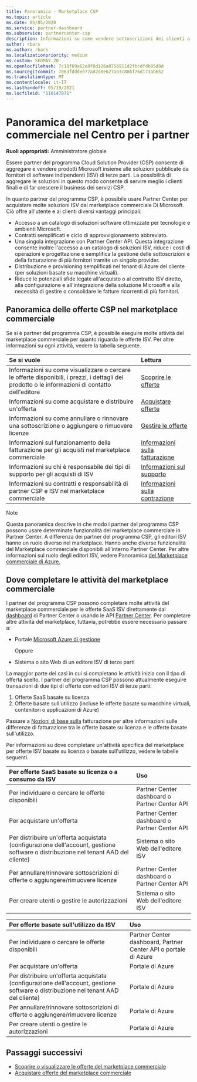 ```yaml
---
title: Panoramica - Marketplace CSP
ms.topic: article
ms.date: 05/05/2020
ms.service: partner-dashboard
ms.subservice: partnercenter-csp
description: Informazioni su come vendere sottoscrizioni dei clienti a offerte SaaS (Software as a Service) di fornitori di software indipendenti (ISV) nel marketplace.
author: rbars
ms.author: rbars
ms.localizationpriority: medium
ms.custom: SEOMAY.20
ms.openlocfilehash: 7c18f69a62e8f8d126a0756911d2fbcdfdb85d8d
ms.sourcegitcommit: 7063fdddee77ad2d8e627ab3c806f76d173ab652
ms.translationtype: MT
ms.contentlocale: it-IT
ms.lasthandoff: 05/19/2021
ms.locfileid: "110147871"
---
```

# <a name="overview-of-the-commercial-marketplace-in-partner-center"></a>Panoramica del marketplace commerciale nel Centro per i partner

**Ruoli appropriati:** Amministratore globale

Essere partner del programma Cloud Solution Provider (CSP) consente di aggregare e vendere prodotti Microsoft insieme alle soluzioni pubblicate da fornitori di software indipendenti (ISV) di terze parti. La possibilità di aggregare le soluzioni in questo modo consente di servire meglio i clienti finali e di far crescere il business dei servizi CSP.

In quanto partner del programma CSP, è possibile usare Partner Center per acquistare molte soluzioni ISV dal marketplace commerciale Di Microsoft. Ciò offre all'utente e ai clienti diversi vantaggi principali:

- Accesso a un catalogo di soluzioni software ottimizzate per tecnologie e ambienti Microsoft.
- Contratti semplificati e ciclo di approvvigionamento abbreviato.
- Una singola integrazione con Partner Center API. Questa integrazione consente inoltre l'accesso a un catalogo di soluzioni ISV, riduce i costi di operazioni e progettazione e semplifica la gestione delle sottoscrizioni e della fatturazione di più fornitori tramite un singolo provider.
- Distribuzione e provisioning semplificati nel tenant di Azure del cliente (per soluzioni basate su macchine virtuali).
- Riduce le potenziali sfide legate all'acquisto o al contratto ISV diretto, alla configurazione e all'integrazione della soluzione Microsoft e alla necessità di gestire o consolidare le fatture ricorrenti di più fornitori.

## <a name="overview-of-csp-offers-in-the-commercial-marketplace"></a>Panoramica delle offerte CSP nel marketplace commerciale

Se si è partner del programma CSP, è possibile eseguire molte attività del marketplace commerciale per quanto riguarda le offerte ISV. Per altre informazioni su ogni attività, vedere la tabella seguente.

|**Se si vuole**  |**Lettura**   |
|:------------------------------------|:------------------|
|Informazioni su come visualizzare o cercare le offerte disponibili, i prezzi, i dettagli del prodotto o le informazioni di contatto dell'editore | [Scoprire le offerte](csp-commercial-marketplace-discover.md) | 
|Informazioni su come acquistare e distribuire un'offerta   | [Acquistare offerte](csp-commercial-marketplace-purchase.md)   | 
|Informazioni su come annullare o rinnovare una sottoscrizione o aggiungere o rimuovere licenze  | [Gestire le offerte](csp-commercial-marketplace-manage.md) |
|Informazioni sul funzionamento della fatturazione per gli acquisti nel marketplace commerciale | [Informazioni sulla fatturazione](csp-commercial-marketplace-billing.md) |
|Informazioni su chi è responsabile dei tipi di supporto per gli acquisti di ISV | [Informazioni sul supporto](csp-commercial-marketplace-support.md) |
|Informazioni su contratti e responsabilità di partner CSP e ISV nel marketplace commerciale | [Informazioni sulla contrazione](csp-commercial-marketplace-contracting.md) |

> [!NOTE]
> Questa panoramica descrive in che modo i partner del programma CSP possono usare determinate funzionalità del marketplace commerciale in Partner Center. A differenza dei partner del programma CSP, gli editori ISV hanno un ruolo diverso nel marketplace. Hanno anche diverse funzionalità del Marketplace commerciale disponibili all'interno Partner Center. Per altre informazioni sul ruolo degli editori ISV, vedere Panoramica [del Marketplace commerciale di Azure.](/azure/marketplace/partner-center-portal/commercial-marketplace-overview)

## <a name="where-to-complete-commercial-marketplace-activities"></a>Dove completare le attività del marketplace commerciale

I partner del programma CSP possono completare molte attività del marketplace commerciale per le offerte SaaS ISV direttamente dal [dashboard](https://partner.microsoft.com/dashboard) di Partner Center o usando le API [Partner Center](/partner-center/develop/). Per completare altre attività del marketplace, tuttavia, potrebbe essere necessario passare a:

- Portale [Microsoft Azure di gestione](https://portal.azure.com/)

    Oppure

- Sistema o sito Web di un editore ISV di terze parti

La maggior parte dei casi in cui si completano le attività inizia con il tipo di offerta scelto. I partner del programma CSP possono attualmente eseguire transazioni di due tipi di offerte con editori ISV di terze parti:

1. Offerte SaaS basate su licenza  
2. Offerte basate sull'utilizzo (incluse le offerte basate su macchine virtuali, contenitori o applicazioni di Azure)

Passare a [Nozioni di base sulla](billing-basics.md) fatturazione per altre informazioni sulle differenze di fatturazione tra le offerte basate su licenza e le offerte basate sull'utilizzo.  

Per informazioni su dove completare un'attività specifica del marketplace per offerte ISV basate su licenza o basate sull'utilizzo, vedere le tabelle seguenti.

|**Per offerte SaaS basate su licenza o a consumo da ISV**  |**Uso**  |
|:------------------------------------|:------------------|
|Per individuare o cercare le offerte disponibili  | Partner Center dashboard o Partner Center API  |
|Per acquistare un'offerta  | Partner Center dashboard o Partner Center API  |
|Per distribuire un'offerta acquistata (configurazione dell'account, gestione software o distribuzione nel tenant AAD del cliente)  | Sistema o sito Web dell'editore ISV  |
|Per annullare/rinnovare sottoscrizioni di offerte o aggiungere/rimuovere licenze | Partner Center dashboard o Partner Center API  |
|Per creare utenti o gestire le autorizzazioni  | Sistema o sito Web dell'editore ISV  |

|**Per offerte basate sull'utilizzo da ISV**  |**Uso**  |
|:------------------------------------|:------------------|
|Per individuare o cercare le offerte disponibili  | Partner Center dashboard, Partner Center API o portale di Azure  |
|Per acquistare un'offerta  | Portale di Azure  |
|Per distribuire un'offerta acquistata (configurazione dell'account, gestione software o distribuzione nel tenant AAD del cliente)  | Portale di Azure  |
|Per annullare/rinnovare sottoscrizioni di offerte o aggiungere/rimuovere licenze | Portale di Azure  |
|Per creare utenti o gestire le autorizzazioni  | Portale di Azure  |

## <a name="next-steps"></a>Passaggi successivi

- [Scoprire o visualizzare le offerte del marketplace commerciale](csp-commercial-marketplace-discover.md)
- [Acquistare offerte del marketplace commerciale](csp-commercial-marketplace-purchase.md)
